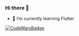 ### Hi there 👋

- 🌱 I’m currently learning Flutter

[![CodeWarsBadge](https://www.codewars.com/users/jarjut/badges/large)](https://www.codewars.com/users/jarjut)

<!--
**jarjut/jarjut** is a ✨ _special_ ✨ repository because its `README.md` (this file) appears on your GitHub profile.

Here are some ideas to get you started:

- 🔭 I’m currently working on ...
- 🌱 I’m currently learning ...
- 👯 I’m looking to collaborate on ...
- 🤔 I’m looking for help with ...
- 💬 Ask me about ...
- 📫 How to reach me: ...
- 😄 Pronouns: ...
- ⚡ Fun fact: ...
-->
